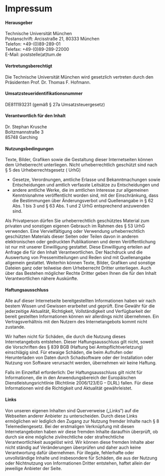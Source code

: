 # Impressum

#### Herausgeber

Technische Universität München  
Postanschrift: Arcisstraße 21, 80333 München  
Telefon: +49-(0)89-289-01  
Telefax: +49-(0)89-289-22000  
E-Mail: poststelle(at)tum.de

#### Vertretungsberechtigt

Die Technische Universität München wird gesetzlich vertreten durch den Präsidenten Prof. Dr. Thomas F. Hofmann.

#### Umsatzsteueridentifikationsnummer

DE811193231 (gemäß § 27a Umsatzsteuergesetz)

#### Verantwortlich für den Inhalt

Dr. Stephan Krusche  
Boltzmannstraße 3  
85748 Garching

#### Nutzungsbedingungen

Texte, Bilder, Grafiken sowie die Gestaltung dieser Internetseiten können dem Urheberrecht unterliegen. Nicht urheberrechtlich geschützt sind nach § 5 des Urheberrechtsgesetz (
UrhG)

* Gesetze, Verordnungen, amtliche Erlasse und Bekanntmachungen sowie Entscheidungen und amtlich verfasste Leitsätze zu Entscheidungen und
* andere amtliche Werke, die im amtlichen Interesse zur allgemeinen Kenntnisnahme veröffentlicht worden sind, mit der Einschränkung, dass die Bestimmungen über Änderungsverbot und
  Quellenangabe in § 62 Abs. 1 bis 3 und § 63 Abs. 1 und 2 UrhG entsprechend anzuwenden sind.

Als Privatperson dürfen Sie urheberrechtlich geschütztes Material zum privaten und sonstigen eigenen Gebrauch im Rahmen des § 53 UrhG verwenden. Eine Vervielfältigung oder
Verwendung urheberrechtlich geschützten Materials dieser Seiten oder Teilen davon in anderen elektronischen oder gedruckten Publikationen und deren Veröffentlichung ist nur mit
unserer Einwilligung gestattet. Diese Einwilligung erteilen auf Anfrage die für den Inhalt Verantwortlichen. Der Nachdruck und die Auswertung von Pressemitteilungen und Reden sind
mit Quellenangabe allgemein gestattet. Weiterhin können Texte, Bilder, Grafiken und sonstige Dateien ganz oder teilweise dem Urheberrecht Dritter unterliegen. Auch über das
Bestehen möglicher Rechte Dritter geben Ihnen die für den Inhalt Verantwortlichen nähere Auskünfte.

#### Haftungsausschluss

Alle auf dieser Internetseite bereitgestellten Informationen haben wir nach bestem Wissen und Gewissen erarbeitet und geprüft. Eine Gewähr für die jederzeitige Aktualität,
Richtigkeit, Vollständigkeit und Verfügbarkeit der bereit gestellten Informationen können wir allerdings nicht übernehmen. Ein Vertragsverhältnis mit den Nutzern des
Internetangebots kommt nicht zustande.

Wir haften nicht für Schäden, die durch die Nutzung dieses Internetangebots entstehen. Dieser Haftungsausschluss gilt nicht, soweit die Vorschriften des § 839 BGB (Haftung bei
Amtspflichtverletzung) einschlägig sind. Für etwaige Schäden, die beim Aufrufen oder Herunterladen von Daten durch Schadsoftware oder der Installation oder Nutzung von Software
verursacht werden, übernehmen wir keine Haftung.

Falls im Einzelfall erforderlich: Der Haftungsausschluss gilt nicht für Informationen, die in den Anwendungsbereich der Europäischen Dienstleistungsrichtlinie (Richtlinie
2006/123/EG – DLRL) fallen. Für diese Informationen wird die Richtigkeit und Aktualität gewährleistet.

#### Links

Von unseren eigenen Inhalten sind Querverweise („Links“) auf die Webseiten anderer Anbieter zu unterscheiden. Durch diese Links ermöglichen wir lediglich den Zugang zur Nutzung
fremder Inhalte nach § 8 Telemediengesetz. Bei der erstmaligen Verknüpfung mit diesen Internetangeboten haben wir diese fremden Inhalte daraufhin überprüft, ob durch sie eine
mögliche zivilrechtliche oder strafrechtliche Verantwortlichkeit ausgelöst wird. Wir können diese fremden Inhalte aber nicht ständig auf Veränderungen überprüfen und daher auch
keine Verantwortung dafür übernehmen. Für illegale, fehlerhafte oder unvollständige Inhalte und insbesondere für Schäden, die aus der Nutzung oder Nichtnutzung von Informationen
Dritter entstehen, haftet allein der jeweilige Anbieter der Seite.
